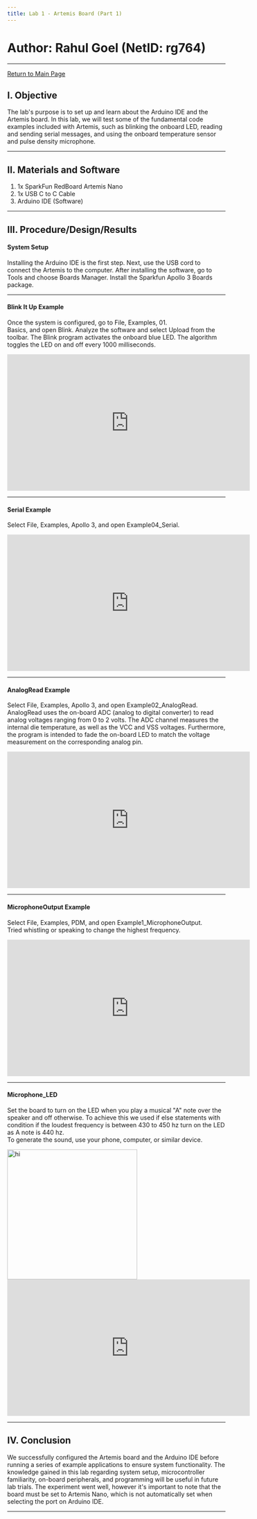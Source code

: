 ```yaml
---
title: Lab 1 - Artemis Board (Part 1)
---
```

# Author: Rahul Goel (NetID: rg764)
---

[Return to Main Page](https://rahulgoel2000.github.io/)

## I. Objective

The lab's purpose is to set up and learn about the Arduino IDE and the Artemis board. In this lab, we will test some of the fundamental code examples included with Artemis, such as blinking the onboard LED, reading and sending serial messages, and using the onboard temperature sensor and pulse density microphone.

---
## II. Materials and Software

1. 1x SparkFun RedBoard Artemis Nano
2. 1x USB C to C Cable
3. Arduino IDE (Software)

---
## III. Procedure/Design/Results

#### System Setup

Installing the Arduino IDE is the first step. Next, use the USB cord to connect the Artemis to the computer. After installing the software, go to Tools and choose Boards Manager. Install the Sparkfun Apollo 3 Boards package. 

---

#### Blink It Up Example
  
Once the system is configured, go to File, Examples, 01. 
<br>
Basics, and open Blink. Analyze the software and select Upload from the toolbar. The Blink program activates the onboard blue LED. The algorithm toggles the LED on and off every 1000 milliseconds. 

  <iframe width="560" height="315" src="https://youtube.com/embed/0lHtGvrbmSw" frameborder="0" allow="accelerometer; autoplay; encrypted-media; gyroscope; picture-in-picture" allowfullscreen></iframe>
  
---

#### Serial Example
  
Select File, Examples, Apollo 3, and open Example04_Serial. 
 

<iframe width="560" height="315" src="https://www.youtube.com/embed/QihvJWqAIBk" frameborder="0" allow="accelerometer; autoplay; encrypted-media; gyroscope; picture-in-picture" allowfullscreen></iframe>

---

#### AnalogRead Example
  
Select File, Examples, Apollo 3, and open Example02_AnalogRead.
<br>
AnalogRead uses the on-board ADC (analog to digital converter) to read analog voltages ranging from 0 to 2 volts. The ADC channel measures the internal die temperature, as well as the VCC and VSS voltages. Furthermore, the program is intended to fade the on-board LED to match the voltage measurement on the corresponding analog pin. 

<iframe width="560" height="315" src="https://www.youtube.com/embed/DYHK7XCOs5g" frameborder="0" allow="accelerometer; autoplay; encrypted-media; gyroscope; picture-in-picture" allowfullscreen></iframe>

---

#### MicrophoneOutput Example
  
Select File, Examples, PDM, and open Example1_MicrophoneOutput.
<br>
Tried whistling or speaking to change the highest frequency.

<iframe width="560" height="315" src="https://www.youtube.com/embed/w4gW0oxudmM" frameborder="0" allow="accelerometer; autoplay; encrypted-media; gyroscope; picture-in-picture" allowfullscreen></iframe>

---

#### Microphone_LED
  
  Set the board to turn on the LED when you play a musical "A" note over the speaker and off otherwise. To achieve this we used if else statements with condition if the loudest frequency is between 430 to 450 hz turn on the LED as A note is 440 hz.
  <br> To generate the sound, use your phone, computer, or similar device. 
  
<img src="./images/Lab1_microphoneLED.png" width="300" height="300" alt="hi" class="inline"/>
  
  <iframe width="560" height="315" src="https://www.youtube.com/embed/p8rEJC6NspE" frameborder="0" allow="accelerometer; autoplay; encrypted-media; gyroscope; picture-in-picture" allowfullscreen></iframe>
  
---

## IV. Conclusion

We successfully configured the Artemis board and the Arduino IDE before running a series of example applications to ensure system functionality. The knowledge gained in this lab regarding system setup, microcontroller familiarity, on-board peripherals, and programming will be useful in future lab trials. The experiment went well, however it's important to note that the board must be set to Artemis Nano, which is not automatically set when selecting the port on Arduino IDE.

---

